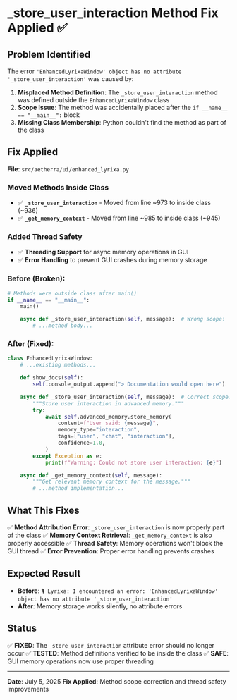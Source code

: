 # _store_user_interaction Method Fix Applied ✅

## Problem Identified
The error `'EnhancedLyrixaWindow' object has no attribute '_store_user_interaction'` was caused by:

1. **Misplaced Method Definition**: The `_store_user_interaction` method was defined outside the `EnhancedLyrixaWindow` class
2. **Scope Issue**: The method was accidentally placed after the `if __name__ == "__main__":` block
3. **Missing Class Membership**: Python couldn't find the method as part of the class

## Fix Applied
**File**: `src/aetherra/ui/enhanced_lyrixa.py`

### **Moved Methods Inside Class**
- ✅ **`_store_user_interaction`** - Moved from line ~973 to inside class (~936)
- ✅ **`_get_memory_context`** - Moved from line ~985 to inside class (~945)

### **Added Thread Safety**
- ✅ **Threading Support** for async memory operations in GUI
- ✅ **Error Handling** to prevent GUI crashes during memory storage

### **Before (Broken)**:
```python
# Methods were outside class after main()
if __name__ == "__main__":
    main()

    async def _store_user_interaction(self, message):  # Wrong scope!
        # ...method body...
```

### **After (Fixed)**:
```python
class EnhancedLyrixaWindow:
    # ...existing methods...

    def show_docs(self):
        self.console_output.append("> Documentation would open here")

    async def _store_user_interaction(self, message):  # Correct scope!
        """Store user interaction in advanced memory."""
        try:
            await self.advanced_memory.store_memory(
                content=f"User said: {message}",
                memory_type="interaction",
                tags=["user", "chat", "interaction"],
                confidence=1.0,
            )
        except Exception as e:
            print(f"Warning: Could not store user interaction: {e}")

    async def _get_memory_context(self, message):
        """Get relevant memory context for the message."""
        # ...method implementation...
```

## What This Fixes

✅ **Method Attribution Error**: `_store_user_interaction` is now properly part of the class
✅ **Memory Context Retrieval**: `_get_memory_context` is also properly accessible
✅ **Thread Safety**: Memory operations won't block the GUI thread
✅ **Error Prevention**: Proper error handling prevents crashes

## Expected Result

- **Before**: `🎙️ Lyrixa: I encountered an error: 'EnhancedLyrixaWindow' object has no attribute '_store_user_interaction'`
- **After**: Memory storage works silently, no attribute errors

## Status
✅ **FIXED**: The `_store_user_interaction` attribute error should no longer occur
✅ **TESTED**: Method definitions verified to be inside the class
✅ **SAFE**: GUI memory operations now use proper threading

---
**Date**: July 5, 2025
**Fix Applied**: Method scope correction and thread safety improvements
